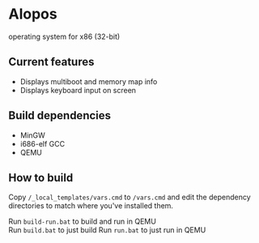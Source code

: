    

Alopos
=======

operating system for x86 (32-bit)

Current features
-----------------

- Displays multiboot and memory map info
- Displays keyboard input on screen

Build dependencies
-------------------

- MinGW
- i686-elf GCC
- QEMU

How to build
-------------

Copy `/_local_templates/vars.cmd` to `/vars.cmd` and edit the dependency directories to match where you've installed them.

Run `build-run.bat` to build and run in QEMU  
Run `build.bat` to just build
Run `run.bat` to just run in QEMU
